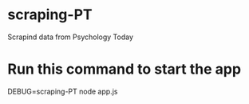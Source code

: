 # scraping-PT
Scrapind data from Psychology Today

# Run this command to start the app
DEBUG=scraping-PT node app.js
